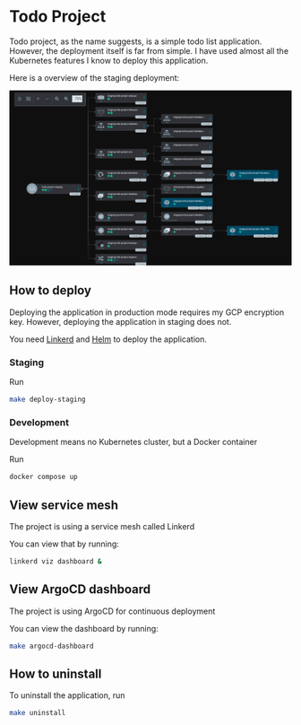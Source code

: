 # Todo Project

Todo project, as the name suggests, is a simple todo list application.
However, the deployment itself is far from simple. I have used almost all the Kubernetes features I know to deploy this application.

Here is a overview of the staging deployment:

![Deployment](./docs/deployment.png)

## How to deploy

Deploying the application in production mode requires my GCP encryption key. However, deploying the application in staging does not.

You need [Linkerd](https://linkerd.io/2.17/getting-started/#step-1-install-the-cli) and [Helm](https://helm.sh) to deploy the application.

### Staging

Run

```bash
make deploy-staging
```

### Development

Development means no Kubernetes cluster, but a Docker container

Run

```bash
docker compose up
```

## View service mesh

The project is using a service mesh called Linkerd

You can view that by running:

```bash
linkerd viz dashboard &
```

## View ArgoCD dashboard

The project is using ArgoCD for continuous deployment

You can view the dashboard by running:

```bash
make argocd-dashboard
```

## How to uninstall

To uninstall the application, run

```bash
make uninstall
```
